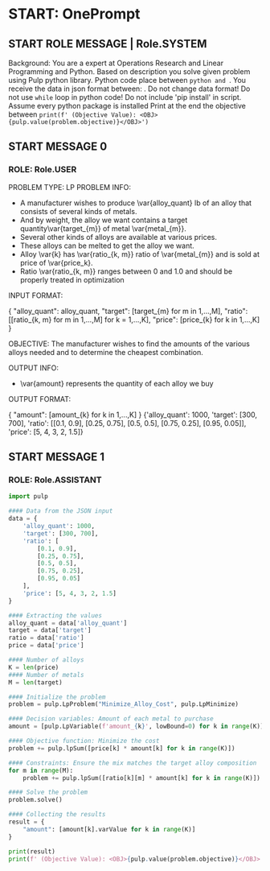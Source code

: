 # START: OnePrompt 
## START ROLE MESSAGE | Role.SYSTEM 
Background: You are a expert at Operations Research and Linear Programming and Python. Based on description you solve given problem using Pulp python library. Python code place between ```python and ```. You receive the data in json format between: <DATA></DATA>. Do not change data format! Do not use `while` loop in python code! Do not include 'pip install' in script. Assume every python package is installed Print at the end the objective between <OBJ></OBJ> `print(f' (Objective Value): <OBJ>{pulp.value(problem.objective)}</OBJ>')`  
## START MESSAGE 0 
### ROLE: Role.USER
<DESCRIPTION>
PROBLEM TYPE: LP
PROBLEM INFO:

- A manufacturer wishes to produce \var{alloy_quant} lb of an alloy that consists of several kinds of metals.
- And by weight, the alloy we want contains a target quantity\var{target_{m}} of metal \var{metal_{m}}.
- Several other kinds of alloys are available at various prices. 
- These alloys can be melted to get the alloy we want.
- Alloy \var{k} has \var{ratio_{k, m}} ratio of \var{metal_{m}} and is sold at price of \var{price_k}.
- Ratio \var{ratio_{k, m}} ranges between 0 and 1.0 and should be properly treated in optimization

INPUT FORMAT:

{
	"alloy_quant": alloy_quant,
	"target": [target_{m} for m in 1,...,M],
	"ratio": [[ratio_{k, m} for m in 1,...,M] for k = 1,...,K],
	"price": [price_{k} for k in 1,...,K]
}

OBJECTIVE: The manufacturer wishes to find the amounts of the various alloys needed and to determine the cheapest combination.

OUTPUT INFO:

- \var{amount} represents the quantity of each alloy we buy

OUTPUT FORMAT:

{
	"amount": [amount_{k} for k in 1,...,K]
}
</DESCRIPTION>
<DATA>
{'alloy_quant': 1000, 'target': [300, 700], 'ratio': [[0.1, 0.9], [0.25, 0.75], [0.5, 0.5], [0.75, 0.25], [0.95, 0.05]], 'price': [5, 4, 3, 2, 1.5]}</DATA>


## START MESSAGE 1 
### ROLE: Role.ASSISTANT
```python
import pulp

#### Data from the JSON input
data = {
    'alloy_quant': 1000,
    'target': [300, 700],
    'ratio': [
        [0.1, 0.9], 
        [0.25, 0.75], 
        [0.5, 0.5], 
        [0.75, 0.25], 
        [0.95, 0.05]
    ],
    'price': [5, 4, 3, 2, 1.5]
}

#### Extracting the values
alloy_quant = data['alloy_quant']
target = data['target']
ratio = data['ratio']
price = data['price']

#### Number of alloys
K = len(price)
#### Number of metals
M = len(target)

#### Initialize the problem
problem = pulp.LpProblem("Minimize_Alloy_Cost", pulp.LpMinimize)

#### Decision variables: Amount of each metal to purchase
amount = [pulp.LpVariable(f'amount_{k}', lowBound=0) for k in range(K)]

#### Objective function: Minimize the cost
problem += pulp.lpSum([price[k] * amount[k] for k in range(K)])

#### Constraints: Ensure the mix matches the target alloy composition
for m in range(M):
    problem += pulp.lpSum([ratio[k][m] * amount[k] for k in range(K)]) == target[m]

#### Solve the problem
problem.solve()

#### Collecting the results
result = {
    "amount": [amount[k].varValue for k in range(K)]
}

print(result)
print(f' (Objective Value): <OBJ>{pulp.value(problem.objective)}</OBJ>')
```

